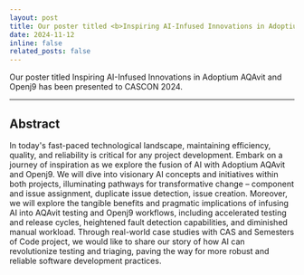 ```yaml
---
layout: post
title: Our poster titled <b>Inspiring AI-Infused Innovations in Adoptium AQAvit and Openj9</b> has been presented to CASCON 2024.
date: 2024-11-12
inline: false
related_posts: false
---
```


Our poster titled Inspiring AI-Infused Innovations in Adoptium AQAvit and Openj9 has been presented to CASCON 2024.

---

## Abstract
In today's fast-paced technological landscape, maintaining efficiency, quality, and reliability is critical for any project development. Embark on a journey of inspiration as we explore the fusion of AI with Adoptium AQAvit and Openj9. We will dive into visionary AI concepts and initiatives within both projects, illuminating pathways for transformative change – component and issue assignment, duplicate issue detection, issue creation. Moreover, we will explore the tangible benefits and pragmatic implications of infusing AI into AQAvit testing and Openj9 workflows, including accelerated testing and release cycles, heightened fault detection capabilities, and diminished manual workload. Through real-world case studies with CAS and Semesters of Code project, we would like to share our story of how AI can revolutionize testing and triaging, paving the way for more robust and reliable software development practices.